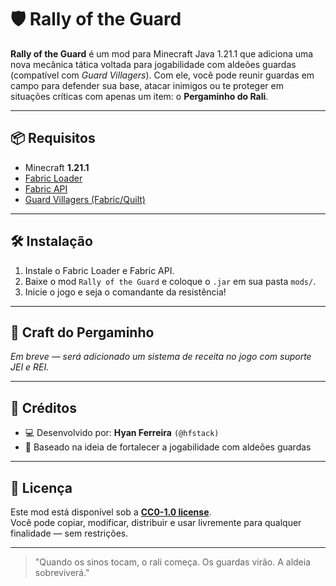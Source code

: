 # 🛡️ Rally of the Guard

**Rally of the Guard** é um mod para Minecraft Java 1.21.1 que adiciona uma nova mecânica tática voltada para jogabilidade com aldeões guardas (compatível com *Guard Villagers*). Com ele, você pode reunir guardas em campo para defender sua base, atacar inimigos ou te proteger em situações críticas com apenas um item: o **Pergaminho do Rali**.

---

## 📦 Requisitos

- Minecraft **1.21.1**
- [Fabric Loader](https://fabricmc.net/)
- [Fabric API](https://modrinth.com/mod/fabric-api)
- [Guard Villagers (Fabric/Quilt)](https://www.curseforge.com/minecraft/mc-mods/guard-villagers-fabric)

---

## 🛠️ Instalação

1. Instale o Fabric Loader e Fabric API.
2. Baixe o mod `Rally of the Guard` e coloque o `.jar` em sua pasta `mods/`.
3. Inicie o jogo e seja o comandante da resistência!

---

## 🔮 Craft do Pergaminho

*Em breve — será adicionado um sistema de receita no jogo com suporte JEI e REI.*

---

## 📣 Créditos

- 💻 Desenvolvido por: **Hyan Ferreira** `(@hfstack)`
- 🧱 Baseado na ideia de fortalecer a jogabilidade com aldeões guardas

---

## 📜 Licença

Este mod está disponível sob a **[CC0-1.0 license](https://creativecommons.org/publicdomain/zero/1.0/)**.  
Você pode copiar, modificar, distribuir e usar livremente para qualquer finalidade — sem restrições.

---

> "Quando os sinos tocam, o rali começa. Os guardas virão. A aldeia sobreviverá."

